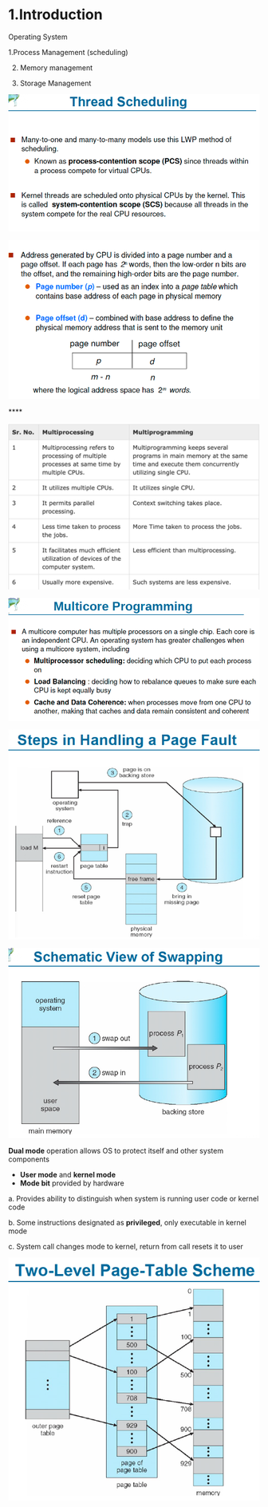 # 1.Introduction

Operating System 

1.Process Management \(scheduling\) 

2. Memory management

3. Storage Management

![Performance of Various Level of Storages](../.gitbook/assets/image%20%2856%29.png)

![Storage and Device Hierarchy ](../.gitbook/assets/image%20%28132%29.png)

\*\*\*\*

![How modern computer works](../.gitbook/assets/image%20%28145%29.png)

![A dual core design](../.gitbook/assets/image%20%2885%29.png)

![Difference between Multi-processing vs Multi-programming](../.gitbook/assets/image%20%28147%29.png)

![Memory Layout of Multi-programmed System](../.gitbook/assets/image%20%2864%29.png)

**Dual mode** operation allows OS to protect itself and other system components

* **User mode** and **kernel mode** 
* **Mode bit** provided by hardware

a. Provides ability to distinguish when system is running user code or kernel code

b. Some instructions designated as **privileged**, only executable in kernel mode

c. System call changes mode to kernel, return from call resets it to user

![](../.gitbook/assets/image%20%28130%29.png)

